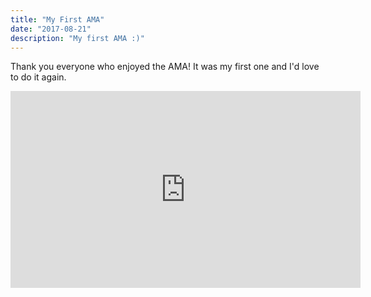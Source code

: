 ```yaml
---
title: "My First AMA"
date: "2017-08-21"
description: "My first AMA :)"
---
```


Thank you everyone who enjoyed the AMA! It was my first one and I'd love to do it again.

<iframe width="560" height="315" src="https://www.youtube.com/embed/tjc4tDZ22HE" title="YouTube video player" frameborder="0" allow="accelerometer; autoplay; clipboard-write; encrypted-media; gyroscope; picture-in-picture" allowfullscreen></iframe>

